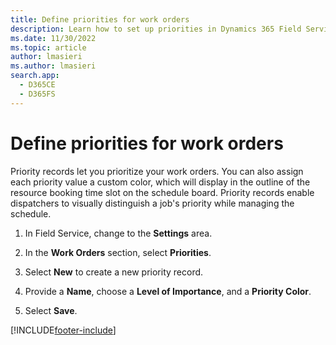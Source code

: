 ```yaml
---
title: Define priorities for work orders
description: Learn how to set up priorities in Dynamics 365 Field Service.
ms.date: 11/30/2022
ms.topic: article
author: lmasieri
ms.author: lmasieri
search.app: 
  - D365CE
  - D365FS
---
```


# Define priorities for work orders

Priority records let you prioritize your work orders. You can also assign each priority value a custom color, which will display in the outline of the resource booking time slot on the schedule board. Priority records enable dispatchers to visually distinguish a job's priority while managing the schedule.  
  
1. In Field Service, change to the **Settings** area.

1. In the **Work Orders** section, select **Priorities**.  
  
1. Select **New** to create a new priority record.
  
1. Provide a **Name**, choose a **Level of Importance**, and a **Priority Color**.

1. Select **Save**.
  
[!INCLUDE[footer-include](../includes/footer-banner.md)]
